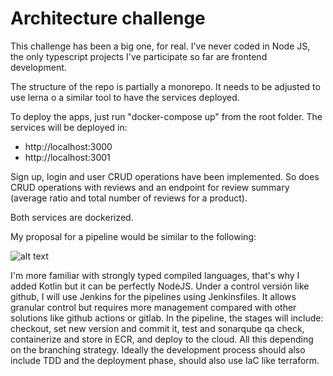 # Architecture challenge

This challenge has been a big one, for real. I've never coded in Node JS, the only typescript projects I've participate so far are frontend development.

The structure of the repo is partially a monorepo. It needs to be adjusted to use lerna o a similar tool to have the services deployed.

To deploy the apps, just run "docker-compose up" from the root folder. The services will be deployed in:

- http://localhost:3000
- http://localhost:3001

Sign up, login and user CRUD operations have been implemented. So does CRUD operations with reviews and an endpoint for review summary (average ratio and total number of reviews for a product).

Both services are dockerized. 

My proposal for a pipeline would be similar to the following:

![alt text](https://github.com/Anselm82/adidas-challenge-node/blob/master/docs/image.jpg?raw=true)

I'm more familiar with strongly typed compiled languages, that's why I added Kotlin but it can be perfectly NodeJS. Under a control versión like github, I will use Jenkins for the pipelines using Jenkinsfiles. It allows granular control but requires more management compared with other solutions like github actions or gitlab. In the pipeline, the stages will include: checkout, set new version and commit it, test and sonarqube qa check, containerize and store in ECR, and deploy to the cloud. All this depending on the branching strategy. Ideally the development process should also include TDD and the deployment phase, should also use IaC like terraform.
